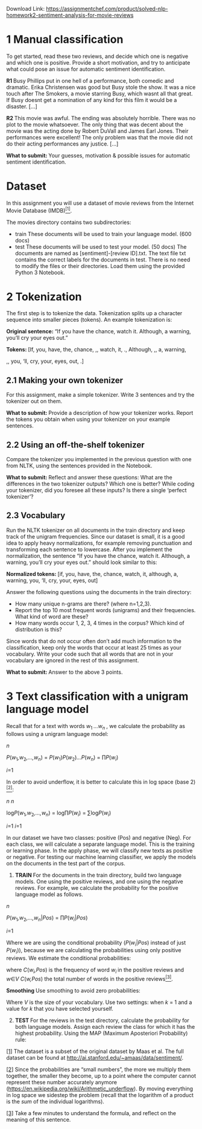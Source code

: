 Download Link: https://assignmentchef.com/product/solved-nlp-homework2-sentiment-analysis-for-movie-reviews
<br>
<h1>1          Manual classification</h1>

To get started, read these two reviews, and decide which one is negative and which one is positive. Provide a short motivation, and try to anticipate what could pose an issue for automatic sentiment identification.

<strong>R1 </strong>Busy Phillips put in one hell of a performance, both comedic and dramatic. Erika Christensen was good but Busy stole the show. It was a nice touch after The Smokers, a movie starring Busy, which wasnt all that great. If Busy doesnt get a nomination of any kind for this film it would be a disaster. […]

<strong>R2 </strong>This movie was awful. The ending was absolutely horrible. There was no plot to the movie whatsoever. The only thing that was decent about the movie was the acting done by Robert DuVall and James Earl Jones. Their performances were excellent! The only problem was that the movie did not do their acting performances any justice. […]

<strong>What to submit: </strong>Your guesses, motivation &amp; possible issues for automatic sentiment identification.

<h1>Dataset</h1>

In this assignment you will use a dataset of movie reviews from the Internet Movie Database (IMDB)<a href="#_ftn1" name="_ftnref1"><sup>[1]</sup></a>.

The movies directory contains two subdirectories:

<ul>

 <li>train These documents will be used to train your language model. (600 docs)</li>

 <li>test These documents will be used to test your model. (50 docs) The documents are named as [sentiment]-[review ID].txt. The text file txt contains the correct labels for the documents in test. There is no need to modify the files or their directories. Load them using the provided Python 3 Notebook.</li>

</ul>

<h1>2          Tokenization</h1>

The first step is to tokenize the data. Tokenization splits up a character sequence into smaller pieces (tokens). An example tokenization is:

<strong>Original sentence: </strong>“If you have the chance, watch it. Although, a warning, you’ll cry your eyes out.”

<strong>Tokens: </strong>[If, you, have, the, chance, ,, watch, it, ., Although, ,, a, warning,

,, you, ‘ll, cry, your, eyes, out, .]

<h2>2.1          Making your own tokenizer</h2>

For this assignment, make a simple tokenizer. Write 3 sentences and try the tokenizer out on them.

<strong>What to submit: </strong>Provide a description of how your tokenizer works. Report the tokens you obtain when using your tokenizer on your example sentences.

<h2>2.2          Using an off-the-shelf tokenizer</h2>

Compare the tokenizer you implemented in the previous question with one from NLTK, using the sentences provided in the Notebook.

<strong>What to submit: </strong>Reflect and answer these questions: What are the differences in the two tokenizer outputs? Which one is better? While coding your tokenizer, did you foresee all these inputs? Is there a single ‘perfect tokenizer’?

<h2>2.3          Vocabulary</h2>

Run the NLTK tokenizer on all documents in the train directory and keep track of the unigram frequencies. Since our dataset is small, it is a good idea to apply heavy normalizations, for example removing punctuation and transforming each sentence to lowercase. After you implement the normalization, the sentence “If you have the chance, watch it. Although, a warning, you’ll cry your eyes out.” should look similar to this:

<strong>Normalized tokens: </strong>[if, you, have, the, chance, watch, it, although, a, warning, you, ‘ll, cry, your, eyes, out]

Answer the following questions using the documents in the train directory:

<ul>

 <li>How many unique n-grams are there? (where n=1,2,3).</li>

 <li>Report the top 10 most frequent words (unigrams) and their frequencies. What kind of word are these?</li>

 <li>How many words occur 1, 2, 3, 4 times in the corpus? Which kind of distribution is this?</li>

</ul>

Since words that do not occur often don’t add much information to the classification, keep only the words that occur at least 25 times as your vocabulary. Write your code such that all words that are not in your vocabulary are ignored in the rest of this assignment.

<strong>What to submit: </strong>Answer to the above 3 points.

<h1>3          Text classification with a unigram language model</h1>

Recall that for a text with words <em>w</em><sub>1 </sub><em>…w<sub>n </sub></em>, we calculate the probability as follows using a unigram language model:

<em>n</em>

<em>P</em>(<em>w</em><sub>1</sub><em>,w</em><sub>2</sub><em>,…,w<sub>n</sub></em>) = <em>P</em>(<em>w</em><sub>1</sub>)<em>P</em>(<em>w</em><sub>2</sub>)<em>…P</em>(<em>w<sub>n</sub></em>) = ∏<em>P</em>(<em>w<sub>i</sub></em>)

<em>i</em>=1

In order to avoid underflow, it is better to calculate this in log space (base 2)<a href="#_ftn2" name="_ftnref2"><sup>[2]</sup></a>:

<em>n                                  n</em>

log<em>P</em>(<em>w</em><sub>1</sub><em>,w</em><sub>2</sub><em>,…,w<sub>n</sub></em>) = log∏<em>P</em>(<em>w<sub>i</sub></em>) = ∑log<em>P</em>(<em>w<sub>i</sub></em>)

<em>i</em>=1                              <em>i</em>=1

In our dataset we have two classes: positive (Pos) and negative (Neg). For each class, we will calculate a separate language model. This is the training or learning phase. In the apply phase, we will classify new texts as positive or negative. For testing our machine learning classifier, we apply the models on the documents in the test part of the corpus.

<ol>

 <li><strong>TRAIN </strong>For the documents in the train directory, build two language models. One using the positive reviews, and one using the negative reviews. For example, we calculate the probability for the positive language model as follows.</li>

</ol>

<em>n</em>

<em>P</em>(<em>w</em><sub>1</sub><em>,w</em><sub>2</sub><em>,…,w<sub>n</sub></em>|<em>Pos</em>) = ∏<em>P</em>(<em>w<sub>i</sub></em>|<em>Pos</em>)

<em>i</em>=1

Where we are using the conditional probability (<em>P</em>(<em>w<sub>i</sub></em>|<em>Pos</em>) instead of just <em>P</em>(<em>w<sub>i</sub></em>)), because we are calculating the probabilities using only positive reviews. We estimate the conditional probabilities:

where <em>C</em>(<em>w<sub>i</sub>,Pos</em>) is the frequency of word <em>w<sub>i </sub></em>in the positive reviews and <em>w</em>∈<em>V </em><em>C</em>(<em>w,Pos</em>) the total number of words in the positive reviews<a href="#_ftn3" name="_ftnref3"><sup>[3]</sup></a>.

<strong>Smoothing </strong>Use smoothing to avoid zero probabilities:

Where <em>V </em>is the size of your vocabulary. Use two settings: when <em>k </em>= 1 and a value for <em>k </em>that you have selected yourself.

<ol start="2">

 <li><strong>TEST </strong>For the reviews in the test directory, calculate the probability for both language models. Assign each review the class for which it has the highest probability. Using the MAP (Maximum Aposteriori Probability) rule:</li>

</ol>

<a href="#_ftnref1" name="_ftn1">[1]</a> The dataset is a subset of the original dataset by Maas et al. The full dataset can be found at <a href="http://ai.stanford.edu/~amaas/data/sentiment/">http://ai.stanford.edu/~amaas/data/sentiment/</a>.

<a href="#_ftnref2" name="_ftn2">[2]</a> Since the probabilities are “small numbers”, the more we multiply them together, the smaller they become, up to a point where the computer cannot represent these number accurately anymore (<a href="https://en.wikipedia.org/wiki/Arithmetic_underflow">https://en.wikipedia.org/wiki/Arithmetic_underflow</a>). By moving everything in log space we sidestep the problem (recall that the logarithm of a product is the <em>sum </em>of the individual logarithms).

<a href="#_ftnref3" name="_ftn3">[3]</a> Take a few minutes to understand the formula, and reflect on the meaning of this sentence.